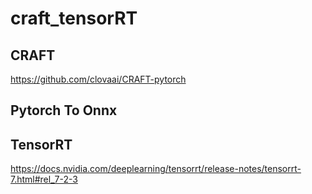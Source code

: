 # craft_tensorRT

## CRAFT 
https://github.com/clovaai/CRAFT-pytorch

## Pytorch To Onnx


## TensorRT
https://docs.nvidia.com/deeplearning/tensorrt/release-notes/tensorrt-7.html#rel_7-2-3



